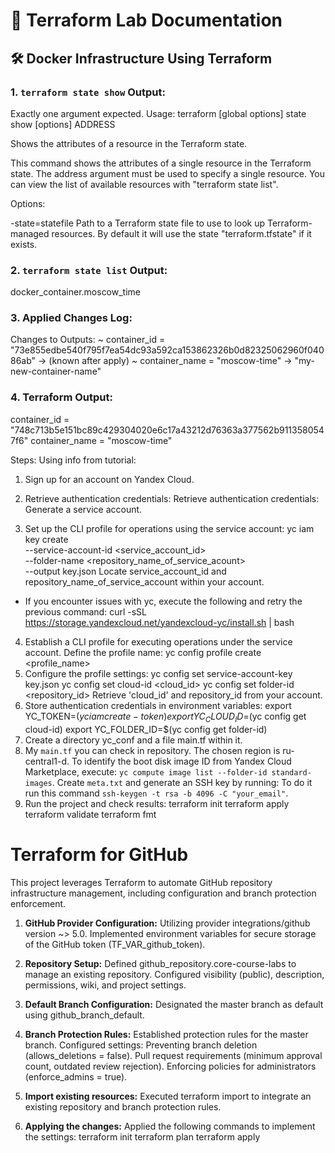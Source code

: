 # 🚀 Terraform Lab Documentation

## 🛠️ Docker Infrastructure Using Terraform

### 1. `terraform state show` Output:
Exactly one argument expected.
Usage: terraform [global options] state show [options] ADDRESS

  Shows the attributes of a resource in the Terraform state.

  This command shows the attributes of a single resource in the Terraform
  state. The address argument must be used to specify a single resource.
  You can view the list of available resources with "terraform state list".

Options:

  -state=statefile    Path to a Terraform state file to use to look
                      up Terraform-managed resources. By default it will
                      use the state "terraform.tfstate" if it exists.

### 2. `terraform state list` Output:
docker_container.moscow_time

### 3. Applied Changes Log:
Changes to Outputs:
  ~ container_id   = "73e855edbe540f795f7ea54dc93a592ca153862326b0d82325062960f04086ab" -> (known after apply)
  ~ container_name = "moscow-time" -> "my-new-container-name"

### 4. Terraform Output:
container_id = "748c713b5e151bc89c429304020e6c17a43212d76363a377562b9113580547f6"
container_name = "moscow-time"

Steps:
Using info from tutorial:
1. Sign up for an account on Yandex Cloud.
2. Retrieve authentication credentials:
Retrieve authentication credentials:
Generate a service account.

3. Set up the CLI profile for operations using the service account:
    yc iam key create \
    --service-account-id <service_account_id> \
    --folder-name <repository_name_of_service_acount> \
    --output key.json 
   Locate service_account_id and repository_name_of_service_account within your account.
- If you encounter issues with yc, execute the following and retry the previous command:
    curl -sSL https://storage.yandexcloud.net/yandexcloud-yc/install.sh | bash
4. Establish a CLI profile for executing operations under the service account. Define the profile name:
   yc config profile create <profile_name>
5. Configure the profile settings:
   yc config set service-account-key key.json
   yc config set cloud-id <cloud_id>
   yc config set folder-id <repository_id>
   Retrieve 'cloud_id' and repository_id from your account.
6. Store authentication credentials in environment variables:
   export YC_TOKEN=$(yc iam create-token)
   export YC_CLOUD_ID=$(yc config get cloud-id)
   export YC_FOLDER_ID=$(yc config get folder-id)
7. Create a directory yc_conf and a file main.tf within it.
8. My `main.tf` you can check in repository.
   The chosen region is ru-central1-d.
   To identify the boot disk image ID from Yandex Cloud Marketplace, execute:
   ```yc compute image list --folder-id standard-images```.
   Create `meta.txt` and generate an SSH key by running: To do it run this command 
  `ssh-keygen -t rsa -b 4096 -C "your_email"`.
9. Run the project and check results:
   terraform init
   terraform apply
   terraform validate
   terraform fmt

# Terraform for GitHub
This project leverages Terraform to automate GitHub repository infrastructure management, including configuration and branch protection enforcement.

1. **GitHub Provider Configuration:**
   Utilizing provider integrations/github version ~> 5.0.
   Implemented environment variables for secure storage of the GitHub token (TF_VAR_github_token).

2. **Repository Setup:**
   Defined github_repository.core-course-labs to manage an existing repository.
   Configured visibility (public), description, permissions, wiki, and project settings.

3. **Default Branch Configuration:**
   Designated the master branch as default using github_branch_default.
   
4. **Branch Protection Rules:**
   Established protection rules for the master branch.
   Configured settings:
    Preventing branch deletion (allows_deletions = false).
    Pull request requirements (minimum approval count, outdated review rejection).
    Enforcing policies for administrators (enforce_admins = true).

5. **Import existing resources:**
  Executed terraform import to integrate an existing repository and branch protection rules.

6. **Applying the changes:**
  Applied the following commands to implement the settings:
  terraform init
  terraform plan
  terraform apply